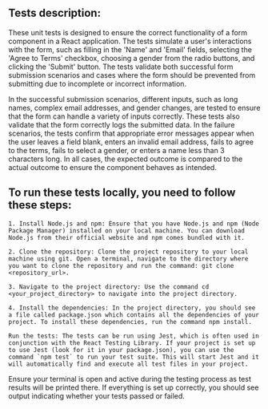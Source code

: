 ## Tests description:

These unit tests is designed to ensure the correct functionality of a form component in a React application. The tests simulate a user's interactions with the form, such as filling in the 'Name' and 'Email' fields, selecting the 'Agree to Terms' checkbox, choosing a gender from the radio buttons, and clicking the 'Submit' button. The tests validate both successful form submission scenarios and cases where the form should be prevented from submitting due to incomplete or incorrect information.

In the successful submission scenarios, different inputs, such as long names, complex email addresses, and gender changes, are tested to ensure that the form can handle a variety of inputs correctly. These tests also validate that the form correctly logs the submitted data. In the failure scenarios, the tests confirm that appropriate error messages appear when the user leaves a field blank, enters an invalid email address, fails to agree to the terms, fails to select a gender, or enters a name less than 3 characters long. In all cases, the expected outcome is compared to the actual outcome to ensure the component behaves as intended.


## To run these tests locally, you need to follow these steps:

    1. Install Node.js and npm: Ensure that you have Node.js and npm (Node Package Manager) installed on your local machine. You can download Node.js from their official website and npm comes bundled with it.

    2. Clone the repository: Clone the project repository to your local machine using git. Open a terminal, navigate to the directory where you want to clone the repository and run the command: git clone <repository_url>.

    3. Navigate to the project directory: Use the command cd <your_project_directory> to navigate into the project directory.

    4. Install the dependencies: In the project directory, you should see a file called package.json which contains all the dependencies of your project. To install these dependencies, run the command npm install.

    Run the tests: The tests can be run using Jest, which is often used in conjunction with the React Testing Library. If your project is set up to use Jest (look for it in your package.json), you can use the command `npm test` to run your test suite. This will start Jest and it will automatically find and execute all test files in your project.

Ensure your terminal is open and active during the testing process as test results will be printed there. If everything is set up correctly, you should see output indicating whether your tests passed or failed.